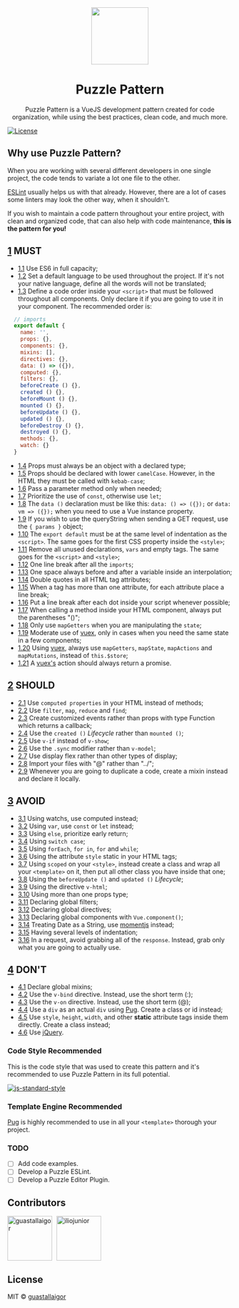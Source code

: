 
<div align="center">
  <img src="/static/puzzle_logo.png" width="128px">
  <h1>Puzzle Pattern</h1>
</div>

<p align="center">
  Puzzle Pattern is a VueJS development pattern created for code organization, while using the best practices, clean code, and much more.
</p>

[![License](https://img.shields.io/badge/license-MIT-blue.svg)](https://raw.githubusercontent.com/guastallaigor/hare/master/LICENSE)

## Why use Puzzle Pattern?

When you are working with several different developers in one single project, the code tends to variate a lot one file to the other.

[ESLint](https://eslint.org/) usually helps us with that already. However, there are a lot of cases some linters may look the other way, when it shouldn't.

If you wish to maintain a code pattern throughout your entire project, with clean and organized code, that can also help with code maintenance, **this is the pattern for you!**

<a name="1"></a>
## [1](#1) MUST

<a name="1.1"></a>
* [1.1](#1.1) Use ES6 in full capacity;
<a name="1.2"></a>
* [1.2](#1.2) Set a default language to be used throughout the project. If it's not your native language, define all the words will not be translated;
<a name="1.3"></a>
* [1.3](#1.3) Define a code order inside your `<script>` that must be followed throughout all components. Only declare it if you are going to use it in your component. The recommended order is:
```javascript
  // imports
  export default {
    name: '',
    props: {},
    components: {},
    mixins: [],
    directives: {},
    data: () => ({}),
    computed: {},
    filters: {},
    beforeCreate () {},
    created () {},
    beforeMount () {},
    mounted () {},
    beforeUpdate () {},
    updated () {},
    beforeDestroy () {},
    destroyed () {},
    methods: {},
    watch: {}
  }
```
<a name="1.4"></a>
* [1.4](#1.4) Props must always be an object with a declared type;
<a name="1.5"></a>
* [1.5](#1.5) Props should be declared with lower `camelCase`. However, in the HTML they must be called with `kebab-case`;
<a name="1.6"></a>
* [1.6](#1.6) Pass a parameter method only when needed;
<a name="1.7"></a>
* [1.7](#1.7) Prioritize the use of `const`, otherwise use `let`;
<a name="1.8"></a>
* [1.8](#1.8) The `data ()` declaration must be like this: `data: () => ({});` or `data: vm => ({});` when you need to use a Vue instance property.
<a name="1.9"></a>
* [1.9](#1.9) If you wish to use the queryString when sending a GET request, use the `{ params }` object;
<a name="1.10"></a>
* [1.10](#1.10) The `export default` must be at the same level of indentation as the `<script>`. The same goes for the first CSS property inside the `<style>`;
<a name="1.11"></a>
* [1.11](#1.11) Remove all unused declarations, `vars` and empty tags. The same goes for the `<script>` and `<style>`;
<a name="1.12"></a>
* [1.12](#1.12) One line break after all the `imports`;
<a name="1.13"></a>
* [1.13](#1.13) One space always before and after a variable inside an interpolation;
<a name="1.14"></a>
* [1.14](#1.14) Double quotes in all HTML tag attributes;
<a name="1.15"></a>
* [1.15](#1.15) When a tag has more than one attribute, for each attribute place a line break;
<a name="1.16"></a>
* [1.16](#1.16) Put a line break after each dot inside your script whenever possible;
<a name="1.17"></a>
* [1.17](#1.17) When calling a method inside your HTML component, always put the parentheses "()";
<a name="1.18"></a>
* [1.18](#1.18) Only use `mapGetters` when you are manipulating the `state`;
<a name="1.19"></a>
* [1.19](#1.19) Moderate use of [vuex](https://github.com/vuejs/vuex), only in cases when you need the same state in a few components;
<a name="1.20"></a>
* [1.20](#1.20) Using [vuex](https://github.com/vuejs/vuex), always use `mapGetters`, `mapState`, `mapActions` and `mapMutations`, instead of `this.$store`;
<a name="1.21"></a>
* [1.21](#1.21) A [vuex's](https://github.com/vuejs/vuex) action should always return a promise.

<a name="2"></a>
## [2](#2) SHOULD

<a name="2.1"></a>
* [2.1](#2.1) Use `computed properties` in your HTML instead of methods;
<a name="2.2"></a>
* [2.2](#2.2) Use `filter`, `map`, `reduce` and `find`;
<a name="2.3"></a>
* [2.3](#2.3) Create customized events rather than props with type Function which returns a callback;
<a name="2.4"></a>
* [2.4](#2.4) Use the `created ()` _Lifecycle_ rather than `mounted ()`;
<a name="2.5"></a>
* [2.5](#2.5) Use `v-if` instead of `v-show`;
<a name="2.6"></a>
* [2.6](#2.6) Use the `.sync` modifier rather than `v-model`;
<a name="2.7"></a>
* [2.7](#2.7) Use display flex rather than other types of display;
<a name="2.8"></a>
* [2.8](#2.8) Import your files with "@" rather than "../";
<a name="2.9"></a>
* [2.9](#2.9) Whenever you are going to duplicate a code, create a mixin instead and declare it locally.

<a name="3"></a>
## [3](#3) AVOID

<a name="3.1"></a>
* [3.1](#3.1) Using watchs, use computed instead;
<a name="3.2"></a>
* [3.2](#3.2) Using `var`, use `const` or `let` instead;
<a name="3.3"></a>
* [3.3](#3.3) Using `else`, prioritize early return;
<a name="3.4"></a>
* [3.4](#3.4) Using `switch case`;
<a name="3.5"></a>
* [3.5](#3.5) Using `forEach`, `for in`, `for` and `while`;
<a name="3.6"></a>
* [3.6](#3.6) Using the attribute `style` static in your HTML tags;
<a name="3.7"></a>
* [3.7](#3.7) Using `scoped` on your `<style>`, instead create a class and wrap all your `<template>` on it, then put all other class you have inside that one;
<a name="3.8"></a>
* [3.8](#3.8) Using the `beforeUpdate ()` and `updated ()` _Lifecycle_;
<a name="3.9"></a>
* [3.9](#3.9) Using the directive `v-html`;
<a name="3.10"></a>
* [3.10](#3.10) Using more than one props type;
<a name="3.11"></a>
* [3.11](#3.11) Declaring global filters;
<a name="3.12"></a>
* [3.12](#3.12) Declaring global directives;
<a name="3.13"></a>
* [3.13](#3.13) Declaring global components with `Vue.component()`;
<a name="3.14"></a>
* [3.14](#3.14) Treating Date as a String, use [momentjs](https://momentjs.com/) instead;
<a name="3.15"></a>
* [3.15](#3.15) Having several levels of indentation;
<a name="3.16"></a>
* [3.16](#3.16) In a request, avoid grabbing all of the `response`. Instead, grab only what you are going to actually use.

<a name="4"></a>
## [4](#4) DON'T

<a name="4.1"></a>
* [4.1](#4.1) Declare global mixins;
<a name="4.2"></a>
* [4.2](#4.2) Use the `v-bind` directive. Instead, use the short term (:);
<a name="4.3"></a>
* [4.3](#4.3) Use the `v-on` directive. Instead, use the short term (@);
<a name="4.4"></a>
* [4.4](#4.4) Use a `div` as an actual `div` using [Pug](https://github.com/pugjs/pug). Create a class or id instead;
<a name="4.5"></a>
* [4.5](#4.5) Use `style`, `height`, `width`, and other __static__ attribute tags inside them directly. Create a class instead;
<a name="4.6"></a>
* [4.6](#4.6) Use [jQuery](https://jquery.com/).

### Code Style Recommended

This is the code style that was used to create this pattern and it's recommended to use Puzzle Pattern in its full potential.

[![js-standard-style](https://cdn.rawgit.com/feross/standard/master/badge.svg)](https://github.com/feross/standard)

### Template Engine Recommended

[Pug](https://github.com/pugjs/pug) is highly recommended to use in all your `<template>` thorough your project.

### TODO

* [ ] Add code examples.
* [ ] Develop a Puzzle ESLint.
* [ ] Develop a Puzzle Editor Plugin.

## Contributors

<div style="display:flex;flex-flow:row wrap;align-items:center">
  <a href="https://github.com/guastallaigor">
    <img
      align="center"
      src="/static/contributor_1.png"
      width="100px"
      height="100px"
      style="padding-right:10px"
      alt="guastallaigor">
  </a>
  <a href="https://github.com/iliojunior">
    <img
      align="center"
      src="/static/contributor_2.png"
      width="100px"
      height="100px"
      alt="iliojunior">
  </a>
</div>

## License

MIT © [guastallaigor](https://github.com/guastallaigor/puzzle-pattern)
